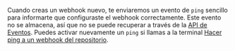 Cuando creas un webhook nuevo, te enviaremos un evento de `ping` sencillo para informarte que configuraste el webhook correctamente. Este evento no se almacena, así que no se puede recuperar a través de la [API de Eventos](/v3/activity/events/). Puedes activar nuevamente un `ping` si llamas a la terminal [Hacer ping a un webhook del repositorio](/v3/repos/hooks/#ping-a-repository-webhook).
